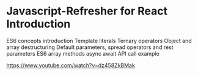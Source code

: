 # Javascript-Refresher for React Introduction 


ES6 concepts introduction
Template literals
Ternary operators
Object and array destructuring
Default parameters, spread operators and rest parameters
ES6 array methods
async await API call example


https://www.youtube.com/watch?v=dz458ZkBMak
